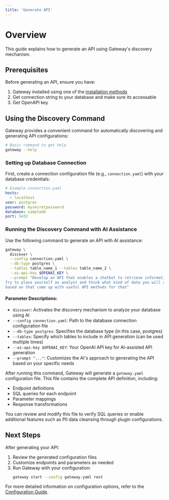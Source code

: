 ```yaml
---
title: 'Generate API'
---
```


# Overview

This guide explains how to generate an API using Gateway's discovery mechanism.

## Prerequisites

Before generating an API, ensure you have:

1. Gateway installed using one of the [installation methods](./installation.md)
2. Get connection string to your database and make sure its accessable
3. Get OpenAPI key 

## Using the Discovery Command

Gateway provides a convenient command for automatically discovering and generating API configurations:

```bash
# Basic command to get help
gateway --help
```

### Setting up Database Connection

First, create a connection configuration file (e.g., `connection.yaml`) with your database credentials:

```yaml
# Example connection.yaml
hosts:
  - localhost
user: postgres
password: mysecretpassword
database: sampledb
port: 5432
```

### Running the Discovery Command with AI Assistance

Use the following command to generate an API with AI assistance:

```bash
gateway \
  discover \
  --config connection.yaml \
  --db-type postgres \
  --tables table_name_1 --tables table_name_2 \
  --ai-api-key $OPENAI_KEY \
  --prompt "Develop an API that enables a chatbot to retrieve information about data. \
Try to place yourself as analyst and think what kind of data you will require, \
based on that come up with useful API methods for that"
```

#### Parameter Descriptions:

- `discover`: Activates the discovery mechanism to analyze your database using AI
- `--config connection.yaml`: Path to the database connection configuration file
- `--db-type postgres`: Specifies the database type (in this case, postgres)
- `--tables`: Specify which tables to include in API generation (can be used multiple times)
- `--ai-api-key $OPENAI_KEY`: Your OpenAI API key for AI-assisted API generation
- `--prompt "..."`: Customizes the AI's approach to generating the API based on your specific needs

After running this command, Gateway will generate a `gateway.yaml` configuration file. This file contains the complete API definition, including:

- Endpoint definitions
- SQL queries for each endpoint
- Parameter mappings
- Response transformations

You can review and modify this file to verify SQL queries or enable additional features such as PII data cleansing through plugin configurations.

## Next Steps

After generating your API:

1. Review the generated configuration files
2. Customize endpoints and parameters as needed
3. Run Gateway with your configuration:
   ```bash
   gateway start --config gateway.yaml rest
   ```

For more detailed information on configuration options, refer to the [Configuration Guide](./configuration.md).
